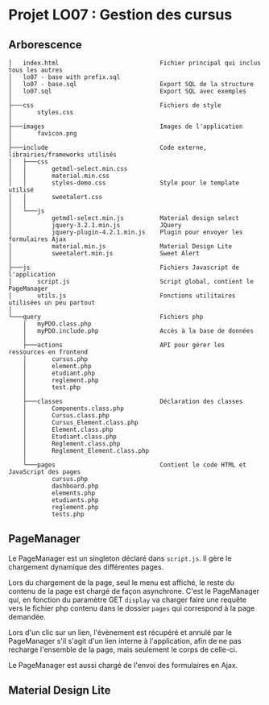 Projet LO07 : Gestion des cursus
==========

Arborescence
--------
```
│   index.html                            Fichier principal qui inclus tous les autres
│   lo07 - base with prefix.sql
│   lo07 - base.sql                       Export SQL de la structure
│   lo07.sql                              Export SQL avec exemples
│
├───css                                   Fichiers de style
│       styles.css
│
├───images                                Images de l'application
│       favicon.png
│
├───include                               Code externe, librairies/frameworks utilisés
│   ├───css
│   │       getmdl-select.min.css
│   │       material.min.css
│   │       styles-demo.css               Style pour le template utilisé
│   │       sweetalert.css
│   │
│   └───js
│           getmdl-select.min.js          Material design select
│           jquery-3.2.1.min.js           JQuery
│           jquery-plugin-4.2.1.min.js    Plugin pour envoyer les formulaires Ajax
│           material.min.js               Material Design Lite
│           sweetalert.min.js             Sweet Alert
│
├───js                                    Fichiers Javascript de l'application
│       script.js                         Script global, contient le PageManager
│       utils.js                          Fonctions utilitaires utilisées un peu partout
│
└───query                                 Fichiers php
    │   myPDO.class.php
    │   myPDO.include.php                 Accès à la base de données
    │
    ├───actions                           API pour gérer les ressources en frontend
    │       cursus.php
    │       element.php
    │       etudiant.php
    │       reglement.php
    │       test.php
    │
    ├───classes                           Déclaration des classes
    │       Components.class.php
    │       Cursus.class.php
    │       Cursus_Element.class.php
    │       Element.class.php
    │       Etudiant.class.php
    │       Reglement.class.php
    │       Reglement_Element.class.php
    │
    └───pages                             Contient le code HTML et JavaScript des pages
            cursus.php
            dashboard.php
            elements.php
            etudiants.php
            reglement.php
            tests.php
```


PageManager
---------

Le PageManager est un singleton déclaré dans `script.js`. Il gère le chargement dynamique des différentes pages.

Lors du chargement de la page, seul le menu est affiché, le reste du contenu de la page est chargé de façon asynchrone. C'est le PageManager qui, en fonction du paramètre GET `display` va charger faire une requête vers le fichier php contenu dans le dossier `pages` qui correspond à la page demandée.

Lors d'un clic sur un lien, l'évènement est récupéré et annulé par le PageManager s'il s'agit d'un lien interne à l'application, afin de ne pas recharge l'ensemble de la page, mais seulement le corps de celle-ci.

Le PageManager est aussi chargé de l'envoi des formulaires en Ajax.


Material Design Lite
------------
